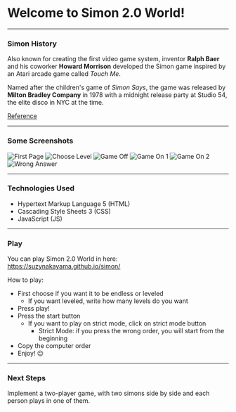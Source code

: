 # Welcome to Simon 2.0 World!

---

### Simon History

Also known for creating the first video game system, inventor **Ralph Baer** and his coworker **Howard Morrison** developed the Simon game inspired by an Atari arcade game called _Touch Me_.

Named after the children's game of _Simon Says_, the game was released by **Milton Bradley Company** in 1978 with a midnight release party at Studio 54, the elite disco in NYC at the time.

[Reference](https://americanhistory.si.edu/collections/search/object/nmah_1302005)

---

### Some Screenshots

![First Page](./ScreenShots/FirstScreen.png)
![Choose Level](./ScreenShots/ChooseLevel.png)
![Game Off](./ScreenShots/GameOff.png)
![Game On 1](./ScreenShots/GameOn1.png)
![Game On 2](./ScreenShots/GameOn2.png)
![Wrong Answer](./ScreenShots/WrongAnswer.png)

---

### Technologies Used

-   Hypertext Markup Language 5 (HTML)
-   Cascading Style Sheets 3 (CSS)
-   JavaScript (JS)

---

### Play

You can play Simon 2.0 World in here: <https://suzynakayama.github.io/simon/>

How to play:

-   First choose if you want it to be endless or leveled
    -   If you want leveled, write how many levels do you want
-   Press play!
-   Press the start button
    -   If you want to play on strict mode, click on strict mode button
        -   Strict Mode: if you press the wrong order, you will start from the beginning
-   Copy the computer order
-   Enjoy! :wink:

---

### Next Steps

Implement a two-player game, with two simons side by side and each person plays in one of them.
